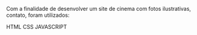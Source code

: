Com a finalidade de desenvolver um site de cinema com fotos ilustrativas, contato, foram utilizados:

HTML
CSS
JAVASCRIPT
